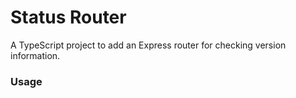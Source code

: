 # Status Router

A TypeScript project to add an Express router for checking version information.


### Usage

```typescript
```